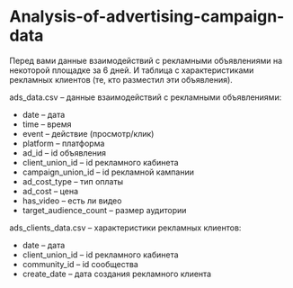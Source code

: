 # Analysis-of-advertising-campaign-data

Перед вами данные взаимодействий с рекламными объявлениями на некоторой площадке за 6 дней. 
И таблица с характеристиками рекламных клиентов (те, кто разместил эти объявления).

ads_data.csv – данные взаимодействий с рекламными объявлениями:
* date – дата
* time – время
* event – действие (просмотр/клик)
* platform – платформа
* ad_id – id объявления
* client_union_id – id рекламного кабинета
* campaign_union_id – id рекламной кампании
* ad_cost_type – тип оплаты
* ad_cost – цена
* has_video – есть ли видео
* target_audience_count – размер аудитории

ads_clients_data.csv – характеристики рекламных клиентов:
* date – дата
* client_union_id – id рекламного кабинета
* community_id – id сообщества
* create_date – дата создания рекламного клиента   
